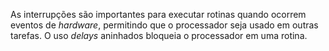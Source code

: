 As interrupções são importantes para executar rotinas quando ocorrem eventos de *hardware*, permitindo que o processador seja usado em outras tarefas. O uso *delays* aninhados bloqueia o processador em uma rotina.
